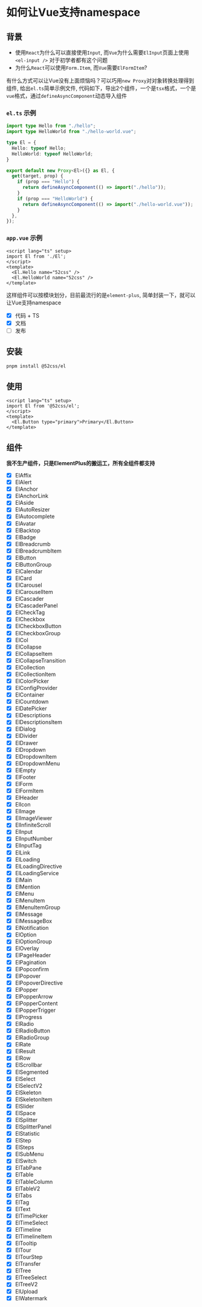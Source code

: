 # 如何让Vue支持namespace

## 背景

* 使用`React`为什么可以直接使用`Input`, 而`Vue`为什么需要`ElInput`页面上使用`<el-input />` 对于初学者都有这个问题
* 为什么`React`可以使用`Form.Item`, 而`Vue`需要`ElFormItem`?

有什么方式可以让Vue没有上面烦恼吗？可以巧用`new Proxy`对对象转换处理得到组件, 给出`el.ts`简单示例文件, 代码如下，导出2个组件，一个是`tsx`格式，一个是`vue`格式，通过`defineAsyncComponent`动态导入组件

### `el.ts` 示例

```ts
import type Hello from "./hello";
import type HelloWorld from "./hello-world.vue";

type El = {
  Hello: typeof Hello;
  HelloWorld: typeof HelloWorld;
}

export default new Proxy<El>({} as El, {
  get(target, prop) {
    if (prop === "Hello") {
      return defineAsyncComponent(() => import("./hello"));
    }
    if (prop === "HelloWorld") {
      return defineAsyncComponent(() => import("./hello-world.vue"));
    }
  },
});

```

### `app.vue` 示例

```vue
<script lang="ts" setup>
import El from './El';
</script>
<template>
  <El.Hello name="52css" />
  <El.HelloWorld name="52css" />
</template>
```

这样组件可以按模块划分，目前最流行的是`element-plus`, 简单封装一下，就可以让Vue支持namespace

- [x] 代码 + TS
- [x] 文档
- [ ] 发布

## 安装

```bash
pnpm install @52css/el
```

## 使用

```vue
<script lang="ts" setup>
import El from '@52css/el';
</script>
<template>
  <El.Button type="primary">Primary</El.Button>
</template>
```

## 组件

**我不生产组件，只是ElementPlus的搬运工，所有全组件都支持**

- [x] ElAffix
- [x] ElAlert
- [x] ElAnchor
- [x] ElAnchorLink
- [x] ElAside
- [x] ElAutoResizer
- [x] ElAutocomplete
- [x] ElAvatar
- [x] ElBacktop
- [x] ElBadge
- [x] ElBreadcrumb
- [x] ElBreadcrumbItem
- [x] ElButton
- [x] ElButtonGroup
- [x] ElCalendar
- [x] ElCard
- [x] ElCarousel
- [x] ElCarouselItem
- [x] ElCascader
- [x] ElCascaderPanel
- [x] ElCheckTag
- [x] ElCheckbox
- [x] ElCheckboxButton
- [x] ElCheckboxGroup
- [x] ElCol
- [x] ElCollapse
- [x] ElCollapseItem
- [x] ElCollapseTransition
- [x] ElCollection
- [x] ElCollectionItem
- [x] ElColorPicker
- [x] ElConfigProvider
- [x] ElContainer
- [x] ElCountdown
- [x] ElDatePicker
- [x] ElDescriptions
- [x] ElDescriptionsItem
- [x] ElDialog
- [x] ElDivider
- [x] ElDrawer
- [x] ElDropdown
- [x] ElDropdownItem
- [x] ElDropdownMenu
- [x] ElEmpty
- [x] ElFooter
- [x] ElForm
- [x] ElFormItem
- [x] ElHeader
- [x] ElIcon
- [x] ElImage
- [x] ElImageViewer
- [x] ElInfiniteScroll
- [x] ElInput
- [x] ElInputNumber
- [x] ElInputTag
- [x] ElLink
- [x] ElLoading
- [x] ElLoadingDirective
- [x] ElLoadingService
- [x] ElMain
- [x] ElMention
- [x] ElMenu
- [x] ElMenuItem
- [x] ElMenuItemGroup
- [x] ElMessage
- [x] ElMessageBox
- [x] ElNotification
- [x] ElOption
- [x] ElOptionGroup
- [x] ElOverlay
- [x] ElPageHeader
- [x] ElPagination
- [x] ElPopconfirm
- [x] ElPopover
- [x] ElPopoverDirective
- [x] ElPopper
- [x] ElPopperArrow
- [x] ElPopperContent
- [x] ElPopperTrigger
- [x] ElProgress
- [x] ElRadio
- [x] ElRadioButton
- [x] ElRadioGroup
- [x] ElRate
- [x] ElResult
- [x] ElRow
- [x] ElScrollbar
- [x] ElSegmented
- [x] ElSelect
- [x] ElSelectV2
- [x] ElSkeleton
- [x] ElSkeletonItem
- [x] ElSlider
- [x] ElSpace
- [x] ElSplitter
- [x] ElSplitterPanel
- [x] ElStatistic
- [x] ElStep
- [x] ElSteps
- [x] ElSubMenu
- [x] ElSwitch
- [x] ElTabPane
- [x] ElTable
- [x] ElTableColumn
- [x] ElTableV2
- [x] ElTabs
- [x] ElTag
- [x] ElText
- [x] ElTimePicker
- [x] ElTimeSelect
- [x] ElTimeline
- [x] ElTimelineItem
- [x] ElTooltip
- [x] ElTour
- [x] ElTourStep
- [x] ElTransfer
- [x] ElTree
- [x] ElTreeSelect
- [x] ElTreeV2
- [x] ElUpload
- [x] ElWatermark